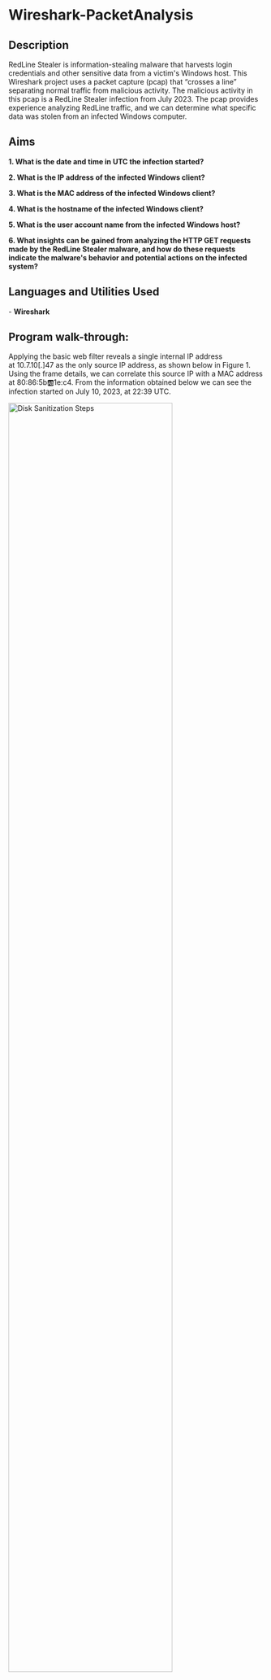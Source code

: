 <h1>Wireshark-PacketAnalysis</h1>

<h2>Description</h2>
RedLine Stealer is information-stealing malware that harvests login credentials and other sensitive data from a victim's Windows host. This Wireshark project uses a packet capture (pcap) that “crosses a line” separating normal traffic from malicious activity. The malicious activity in this pcap is a RedLine Stealer infection from July 2023. The pcap provides experience analyzing RedLine traffic, and we can determine what specific data was stolen from an infected Windows computer.

<h2> Aims </h2>
<b>1. What is the date and time in UTC the infection started?</b> 

<b>2. What is the IP address of the infected Windows client?</b> 

<b>3. What is the MAC address of the infected Windows client?</b> 

<b>4. What is the hostname of the infected Windows client?</b> 

<b>5. What is the user account name from the infected Windows host?</b> 

<b>6. What insights can be gained from analyzing the HTTP GET requests made by the RedLine Stealer malware, and how do these requests indicate the malware's behavior and potential actions on the infected system?</b> 

<h2>Languages and Utilities Used</h2>
- <b>Wireshark</b> 

<h2>Program walk-through:</h2>

<p align="center">

Applying the basic web filter reveals a single internal IP address at 10.7.10[.]47 as the only source IP address, as shown below in Figure 1. Using the frame details, we can correlate this source IP with a MAC address at 80:86:5b:ab:1e:c4. From the information obtained below we can see the infection started on July 10, 2023, at 22:39 UTC.

<img src="https://imgur.com/QzmiDHp.png" height="80%" width="80%" alt="Disk Sanitization Steps"/>

NBNS is a protocol used to resolve NetBIOS names to IP addresses, primarily in Windows networks. From figure 2 below we can see the hostname is DESKTOP-9PEA63H. It is not COOLWEATHERCOAT as it is the domain name rather than the specific host name. 

<img src="https://imgur.com/gbjgIUx.png" height="80%" width="80%" alt="Disk Sanitization Steps"/>

We can verify the victim’s hostname and Windows user account name through Kerberos authentication traffic. Filter on kerberos.CNameString to find the Windows user account name rwalters, as shown below in Figure 3.

<img src="https://imgur.com/2AQN9ld.png" height="80%" width="80%" alt="Disk Sanitization Steps"/>

The HTTP GET requests captured in the Wireshark traffic reveal important information about the RedLine Stealer infection. Let's break down what these GET requests show and mean:

http://623start[.]site/?status=start&av=Windows%20Defender
If we follow the TCP stream, this GET request indicates the malware attempting to start its malicious activities. The status=start parameter likely triggers the malware to initiate its operations. The av=Windows%20Defender parameter suggests that the malware is checking for the presence of Windows Defender antivirus on the victim's system.

<img src="https://imgur.com/blMdpes.png" height="80%" width="80%" alt="Disk Sanitization Steps"/>

http://623start[.]site/?status=install
This GET request signifies another stage in the malware's execution. The status=install parameter could imply that the malware is attempting to install additional components or perform certain actions on the infected system.

<img src="https://imgur.com/a0qfID1.png" height="80%" width="80%" alt="Disk Sanitization Steps"/>

http://guiatelefonos[.]com/data/czx.jpg
This GET request points to a URL where the malware attempts to fetch additional resources or execute further commands. In this case, it's requesting a JPEG file.
The presence of a file extension in the URL (czx.jpg) suggests that the server may respond with a file download, potentially containing malicious code or instructions.

<img src="https://imgur.com/pyYX6oG.png" height="80%" width="80%" alt="Disk Sanitization Steps"/>

These GET requests provide insights into the behavior of the RedLine Stealer malware, including its attempt to start, install, and fetch additional resources from remote servers. Analyzing such network traffic helps security analysts understand the malware's tactics and devise appropriate countermeasures to mitigate the threat.



<img src="https://imgur.com/pyYX6oG.png" height="80%" width="80%" alt="Disk Sanitization Steps"/>

